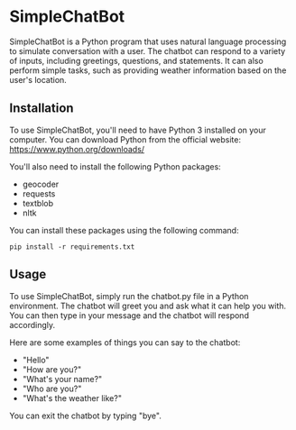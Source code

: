 # SimpleChatBot

SimpleChatBot is a Python program that uses natural language processing to simulate conversation with a user. The chatbot can respond to a variety of inputs, including greetings, questions, and statements. It can also perform simple tasks, such as providing weather information based on the user's location.

## Installation

To use SimpleChatBot, you'll need to have Python 3 installed on your computer. You can download Python from the official website: https://www.python.org/downloads/

You'll also need to install the following Python packages:

- geocoder
- requests
- textblob
- nltk

You can install these packages using the following command:
```
pip install -r requirements.txt
```

## Usage

To use SimpleChatBot, simply run the chatbot.py file in a Python environment. The chatbot will greet you and ask what it can help you with. You can then type in your message and the chatbot will respond accordingly.

Here are some examples of things you can say to the chatbot:

- "Hello"
- "How are you?"
- "What's your name?"
- "Who are you?"
- "What's the weather like?"

You can exit the chatbot by typing "bye".

